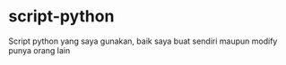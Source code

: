 # script-python
Script python yang saya gunakan, baik saya buat sendiri maupun modify punya orang lain
